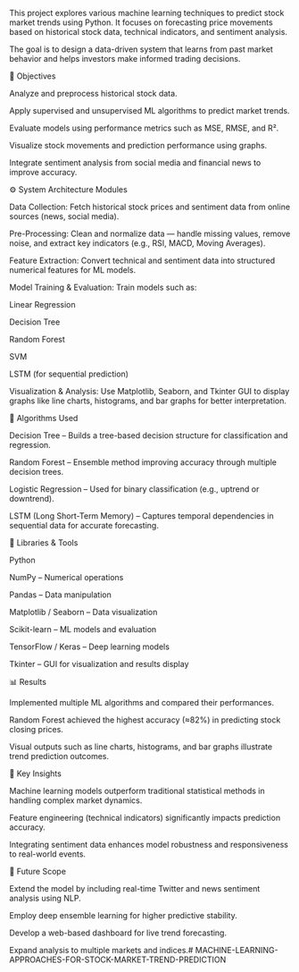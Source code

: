This project explores various machine learning techniques to predict stock market trends using Python. It focuses on forecasting price movements based on historical stock data, technical indicators, and sentiment analysis.

The goal is to design a data-driven system that learns from past market behavior and helps investors make informed trading decisions.

🎯 Objectives

Analyze and preprocess historical stock data.

Apply supervised and unsupervised ML algorithms to predict market trends.

Evaluate models using performance metrics such as MSE, RMSE, and R².

Visualize stock movements and prediction performance using graphs.

Integrate sentiment analysis from social media and financial news to improve accuracy.

⚙️ System Architecture
Modules

Data Collection:
Fetch historical stock prices and sentiment data from online sources (news, social media).

Pre-Processing:
Clean and normalize data — handle missing values, remove noise, and extract key indicators (e.g., RSI, MACD, Moving Averages).

Feature Extraction:
Convert technical and sentiment data into structured numerical features for ML models.

Model Training & Evaluation:
Train models such as:

Linear Regression

Decision Tree

Random Forest

SVM

LSTM (for sequential prediction)

Visualization & Analysis:
Use Matplotlib, Seaborn, and Tkinter GUI to display graphs like line charts, histograms, and bar graphs for better interpretation.

🧩 Algorithms Used

Decision Tree – Builds a tree-based decision structure for classification and regression.

Random Forest – Ensemble method improving accuracy through multiple decision trees.

Logistic Regression – Used for binary classification (e.g., uptrend or downtrend).

LSTM (Long Short-Term Memory) – Captures temporal dependencies in sequential data for accurate forecasting.

🧮 Libraries & Tools

Python

NumPy – Numerical operations

Pandas – Data manipulation

Matplotlib / Seaborn – Data visualization

Scikit-learn – ML models and evaluation

TensorFlow / Keras – Deep learning models

Tkinter – GUI for visualization and results display

📊 Results

Implemented multiple ML algorithms and compared their performances.

Random Forest achieved the highest accuracy (≈82%) in predicting stock closing prices.

Visual outputs such as line charts, histograms, and bar graphs illustrate trend prediction outcomes.

🧠 Key Insights

Machine learning models outperform traditional statistical methods in handling complex market dynamics.

Feature engineering (technical indicators) significantly impacts prediction accuracy.

Integrating sentiment data enhances model robustness and responsiveness to real-world events.

🚀 Future Scope

Extend the model by including real-time Twitter and news sentiment analysis using NLP.

Employ deep ensemble learning for higher predictive stability.

Develop a web-based dashboard for live trend forecasting.

Expand analysis to multiple markets and indices.# MACHINE-LEARNING-APPROACHES-FOR-STOCK-MARKET-TREND-PREDICTION
